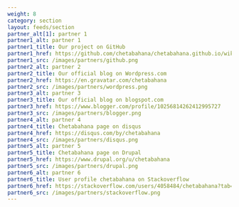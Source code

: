 ```yaml
---
weight: 8
category: section
layout: feeds/section
partner_alt[1]: partner 1
partner1_alt: partner 1
partner1_title: Our project on GitHub
partner1_href: https://github.com/chetabahana/chetabahana.github.io/wiki
partner1_src: /images/partners/github.png
partner2_alt: partner 2
partner2_title: Our official blog on Wordpress.com
partner2_href: https://en.gravatar.com/chetabahana
partner2_src: /images/partners/wordpress.png
partner3_alt: partner 3
partner3_title: Our official blog on blogspot.com
partner3_href: https://www.blogger.com/profile/10256814262412995727
partner3_src: /images/partners/blogger.png
partner4_alt: partner 4
partner4_title: Chetabahana page on disqus
partner4_href: https://disqus.com/by/chetabahana
partner4_src: /images/partners/disqus.png
partner5_alt: partner 5
partner5_title: Chetabahana page on Drupal
partner5_href: https://www.drupal.org/u/chetabahana
partner5_src: /images/partners/drupal.png
partner6_alt: partner 6
partner6_title: User profile chetabahana on Stackoverflow
partner6_href: https://stackoverflow.com/users/4058484/chetabahana?tab=profile
partner6_src: /images/partners/stackoverflow.png
---
```

